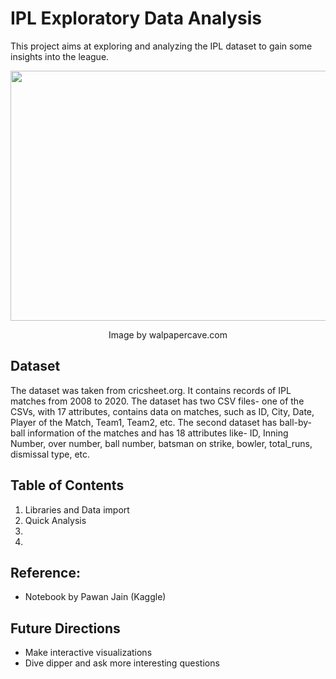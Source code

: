 # IPL Exploratory Data Analysis

This project aims at exploring and analyzing the IPL dataset to gain some insights into the league. 

<p align="center">
<img src="https://wallpapercave.com/wp/wp4059913.jpg" data-canonical-src="https://wallpapercave.com/wp/wp4059913.jpg" width="700" height="400" />
</p>

<p align="center">
  Image by walpapercave.com
</p>

## Dataset
The dataset was taken from cricsheet.org. It contains records of IPL matches from 2008 to 2020. The dataset has two CSV files- one of the CSVs, with 17 attributes, contains data on matches, such as ID, City, Date, Player of the Match, Team1, Team2, etc. The second dataset has ball-by-ball information of the matches and has 18 attributes like- ID, Inning Number, over number, ball number, batsman on strike, bowler, total_runs, dismissal type, etc.

## Table of Contents
1. Libraries and Data import
2. Quick Analysis
3.
4.  

## Reference:
- Notebook by Pawan Jain (Kaggle)

## Future Directions
- Make interactive visualizations
- Dive dipper and ask more interesting questions
